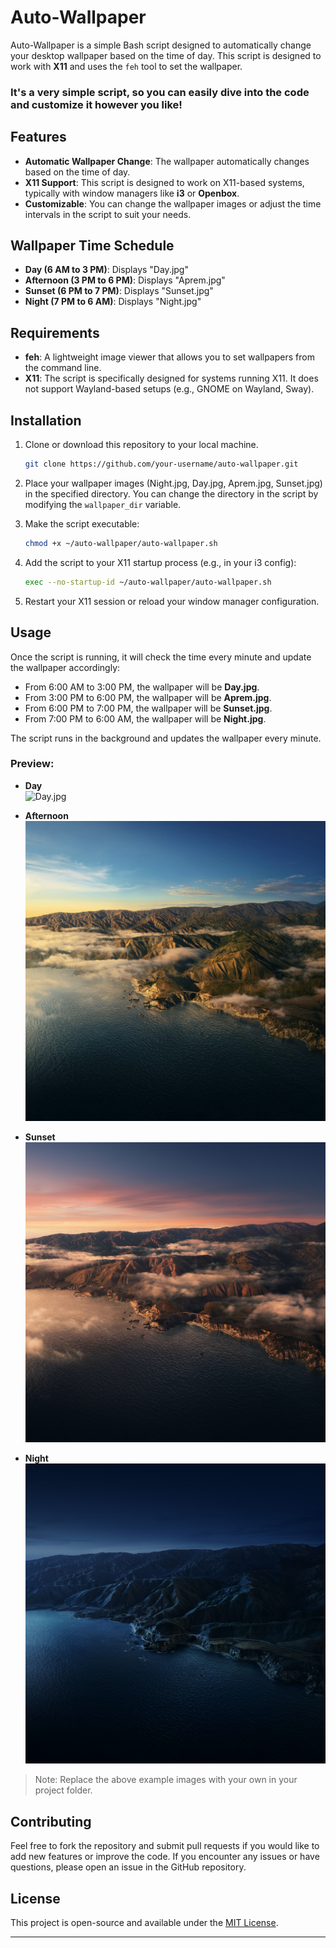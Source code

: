 # Auto-Wallpaper

Auto-Wallpaper is a simple Bash script designed to automatically change your desktop wallpaper based on the time of day. This script is designed to work with **X11** and uses the `feh` tool to set the wallpaper. 

### It's a very simple script, so you can easily dive into the code and customize it however you like!

## Features

- **Automatic Wallpaper Change**: The wallpaper automatically changes based on the time of day.
- **X11 Support**: This script is designed to work on X11-based systems, typically with window managers like **i3** or **Openbox**.
- **Customizable**: You can change the wallpaper images or adjust the time intervals in the script to suit your needs.

## Wallpaper Time Schedule

- **Day (6 AM to 3 PM)**: Displays "Day.jpg"
- **Afternoon (3 PM to 6 PM)**: Displays "Aprem.jpg"
- **Sunset (6 PM to 7 PM)**: Displays "Sunset.jpg"
- **Night (7 PM to 6 AM)**: Displays "Night.jpg"

## Requirements

- **feh**: A lightweight image viewer that allows you to set wallpapers from the command line.
- **X11**: The script is specifically designed for systems running X11. It does not support Wayland-based setups (e.g., GNOME on Wayland, Sway).
  
## Installation

1. Clone or download this repository to your local machine.
   
   ```bash
   git clone https://github.com/your-username/auto-wallpaper.git
   ```

2. Place your wallpaper images (Night.jpg, Day.jpg, Aprem.jpg, Sunset.jpg) in the specified directory. You can change the directory in the script by modifying the `wallpaper_dir` variable.

3. Make the script executable:

   ```bash
   chmod +x ~/auto-wallpaper/auto-wallpaper.sh
   ```

4. Add the script to your X11 startup process (e.g., in your i3 config):

   ```bash
   exec --no-startup-id ~/auto-wallpaper/auto-wallpaper.sh
   ```

5. Restart your X11 session or reload your window manager configuration.

## Usage

Once the script is running, it will check the time every minute and update the wallpaper accordingly:

- From 6:00 AM to 3:00 PM, the wallpaper will be **Day.jpg**.
- From 3:00 PM to 6:00 PM, the wallpaper will be **Aprem.jpg**.
- From 6:00 PM to 7:00 PM, the wallpaper will be **Sunset.jpg**.
- From 7:00 PM to 6:00 AM, the wallpaper will be **Night.jpg**.

The script runs in the background and updates the wallpaper every minute.

### Preview:

- **Day**  
  ![Day.jpg](./Day.jpg)

- **Afternoon**  
  ![Aprem.jpg](./Aprem.jpg)

- **Sunset**  
  ![Sunset.jpg](./Sunset.jpg)
  
- **Night**  
  ![Night.jpg](./Night.jpg)

> Note: Replace the above example images with your own in your project folder.

## Contributing

Feel free to fork the repository and submit pull requests if you would like to add new features or improve the code. If you encounter any issues or have questions, please open an issue in the GitHub repository.

## License

This project is open-source and available under the [MIT License](LICENSE).

---

